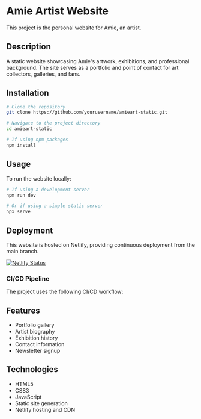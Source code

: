 # Amie Artist Website

This project is the personal website for Amie, an artist.

## Description

A static website showcasing Amie's artwork, exhibitions, and professional background. The site serves as a portfolio and point of contact for art collectors, galleries, and fans.

## Installation

```bash
# Clone the repository
git clone https://github.com/yourusername/amieart-static.git

# Navigate to the project directory
cd amieart-static

# If using npm packages
npm install
```

## Usage

To run the website locally:

```bash
# If using a development server
npm run dev

# Or if using a simple static server
npx serve
```

## Deployment

This website is hosted on Netlify, providing continuous deployment from the main branch.

[![Netlify Status](https://api.netlify.com/api/v1/badges/project-id/deploy-status)](https://app.netlify.com/sites/amieart/deploys)

### CI/CD Pipeline

The project uses the following CI/CD workflow:


## Features

- Portfolio gallery
- Artist biography
- Exhibition history
- Contact information
- Newsletter signup

## Technologies

- HTML5
- CSS3
- JavaScript
- Static site generation
- Netlify hosting and CDN
